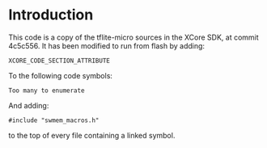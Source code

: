 # Introduction

This code is a copy of the tflite-micro sources in the XCore SDK, at commit 4c5c556. It has been modified to run from flash by
adding:  

    XCORE_CODE_SECTION_ATTRIBUTE

To the following code symbols:

    Too many to enumerate

And adding:

    #include "swmem_macros.h"

to the top of every file containing a linked symbol.
